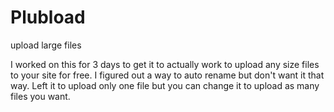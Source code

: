 # Plubload
upload large files

I worked on this for 3 days to get it to actually work to upload any size files to your site for free. I figured out a way to auto rename but don't want it that way.  Left it to upload only one file but you can change it to upload as many files you want.
